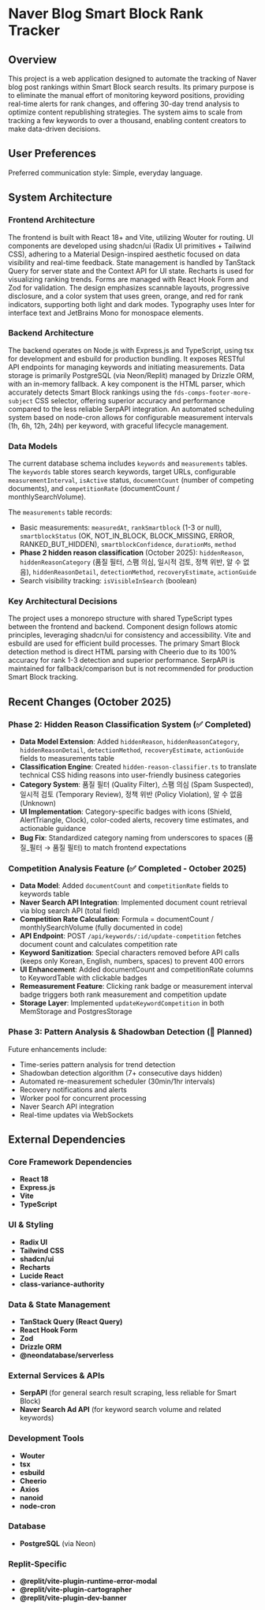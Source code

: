 # Naver Blog Smart Block Rank Tracker

## Overview

This project is a web application designed to automate the tracking of Naver blog post rankings within Smart Block search results. Its primary purpose is to eliminate the manual effort of monitoring keyword positions, providing real-time alerts for rank changes, and offering 30-day trend analysis to optimize content republishing strategies. The system aims to scale from tracking a few keywords to over a thousand, enabling content creators to make data-driven decisions.

## User Preferences

Preferred communication style: Simple, everyday language.

## System Architecture

### Frontend Architecture

The frontend is built with React 18+ and Vite, utilizing Wouter for routing. UI components are developed using shadcn/ui (Radix UI primitives + Tailwind CSS), adhering to a Material Design-inspired aesthetic focused on data visibility and real-time feedback. State management is handled by TanStack Query for server state and the Context API for UI state. Recharts is used for visualizing ranking trends. Forms are managed with React Hook Form and Zod for validation. The design emphasizes scannable layouts, progressive disclosure, and a color system that uses green, orange, and red for rank indicators, supporting both light and dark modes. Typography uses Inter for interface text and JetBrains Mono for monospace elements.

### Backend Architecture

The backend operates on Node.js with Express.js and TypeScript, using tsx for development and esbuild for production bundling. It exposes RESTful API endpoints for managing keywords and initiating measurements. Data storage is primarily PostgreSQL (via Neon/Replit) managed by Drizzle ORM, with an in-memory fallback. A key component is the HTML parser, which accurately detects Smart Block rankings using the `fds-comps-footer-more-subject` CSS selector, offering superior accuracy and performance compared to the less reliable SerpAPI integration. An automated scheduling system based on node-cron allows for configurable measurement intervals (1h, 6h, 12h, 24h) per keyword, with graceful lifecycle management.

### Data Models

The current database schema includes `keywords` and `measurements` tables. The `keywords` table stores search keywords, target URLs, configurable `measurementInterval`, `isActive` status, `documentCount` (number of competing documents), and `competitionRate` (documentCount / monthlySearchVolume). 

The `measurements` table records:
- Basic measurements: `measuredAt`, `rankSmartblock` (1-3 or null), `smartblockStatus` (OK, NOT_IN_BLOCK, BLOCK_MISSING, ERROR, RANKED_BUT_HIDDEN), `smartblockConfidence`, `durationMs`, `method`
- **Phase 2 hidden reason classification** (October 2025): `hiddenReason`, `hiddenReasonCategory` (품질 필터, 스팸 의심, 일시적 검토, 정책 위반, 알 수 없음), `hiddenReasonDetail`, `detectionMethod`, `recoveryEstimate`, `actionGuide`
- Search visibility tracking: `isVisibleInSearch` (boolean)

### Key Architectural Decisions

The project uses a monorepo structure with shared TypeScript types between the frontend and backend. Component design follows atomic principles, leveraging shadcn/ui for consistency and accessibility. Vite and esbuild are used for efficient build processes. The primary Smart Block detection method is direct HTML parsing with Cheerio due to its 100% accuracy for rank 1-3 detection and superior performance. SerpAPI is maintained for fallback/comparison but is not recommended for production Smart Block tracking.

## Recent Changes (October 2025)

### Phase 2: Hidden Reason Classification System (✅ Completed)
- **Data Model Extension**: Added `hiddenReason`, `hiddenReasonCategory`, `hiddenReasonDetail`, `detectionMethod`, `recoveryEstimate`, `actionGuide` fields to measurements table
- **Classification Engine**: Created `hidden-reason-classifier.ts` to translate technical CSS hiding reasons into user-friendly business categories
- **Category System**: 품질 필터 (Quality Filter), 스팸 의심 (Spam Suspected), 일시적 검토 (Temporary Review), 정책 위반 (Policy Violation), 알 수 없음 (Unknown)
- **UI Implementation**: Category-specific badges with icons (Shield, AlertTriangle, Clock), color-coded alerts, recovery time estimates, and actionable guidance
- **Bug Fix**: Standardized category naming from underscores to spaces (품질_필터 → 품질 필터) to match frontend expectations

### Competition Analysis Feature (✅ Completed - October 2025)
- **Data Model**: Added `documentCount` and `competitionRate` fields to keywords table
- **Naver Search API Integration**: Implemented document count retrieval via blog search API (total field)
- **Competition Rate Calculation**: Formula = documentCount / monthlySearchVolume (fully documented in code)
- **API Endpoint**: POST `/api/keywords/:id/update-competition` fetches document count and calculates competition rate
- **Keyword Sanitization**: Special characters removed before API calls (keeps only Korean, English, numbers, spaces) to prevent 400 errors
- **UI Enhancement**: Added documentCount and competitionRate columns to KeywordTable with clickable badges
- **Remeasurement Feature**: Clicking rank badge or measurement interval badge triggers both rank measurement and competition update
- **Storage Layer**: Implemented `updateKeywordCompetition` in both MemStorage and PostgresStorage

### Phase 3: Pattern Analysis & Shadowban Detection (🚧 Planned)
Future enhancements include:
- Time-series pattern analysis for trend detection
- Shadowban detection algorithm (7+ consecutive days hidden)
- Automated re-measurement scheduler (30min/1hr intervals)
- Recovery notifications and alerts
- Worker pool for concurrent processing
- Naver Search API integration
- Real-time updates via WebSockets

## External Dependencies

### Core Framework Dependencies
- **React 18**
- **Express.js**
- **Vite**
- **TypeScript**

### UI & Styling
- **Radix UI**
- **Tailwind CSS**
- **shadcn/ui**
- **Recharts**
- **Lucide React**
- **class-variance-authority**

### Data & State Management
- **TanStack Query (React Query)**
- **React Hook Form**
- **Zod**
- **Drizzle ORM**
- **@neondatabase/serverless**

### External Services & APIs
- **SerpAPI** (for general search result scraping, less reliable for Smart Block)
- **Naver Search Ad API** (for keyword search volume and related keywords)

### Development Tools
- **Wouter**
- **tsx**
- **esbuild**
- **Cheerio**
- **Axios**
- **nanoid**
- **node-cron**

### Database
- **PostgreSQL** (via Neon)

### Replit-Specific
- **@replit/vite-plugin-runtime-error-modal**
- **@replit/vite-plugin-cartographer**
- **@replit/vite-plugin-dev-banner**